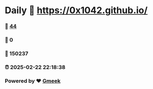 # Daily :link: https://0x1042.github.io/ 
### :page_facing_up: [44](https://0x1042.github.io//tag.html) 
### :speech_balloon: 0 
### :hibiscus: 150237 
### :alarm_clock: 2025-02-22 22:18:38 
### Powered by :heart: [Gmeek](https://github.com/Meekdai/Gmeek)
